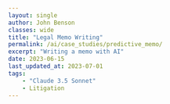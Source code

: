 ```yaml
---
layout: single
author: John Benson
classes: wide
title: "Legal Memo Writing"
permalink: /ai/case_studies/predictive_memo/
excerpt: "Writing a memo with AI"
date: 2023-06-15
last_updated_at: 2023-07-01
tags: 
    - "Claude 3.5 Sonnet"
    - Litigation
---
```



